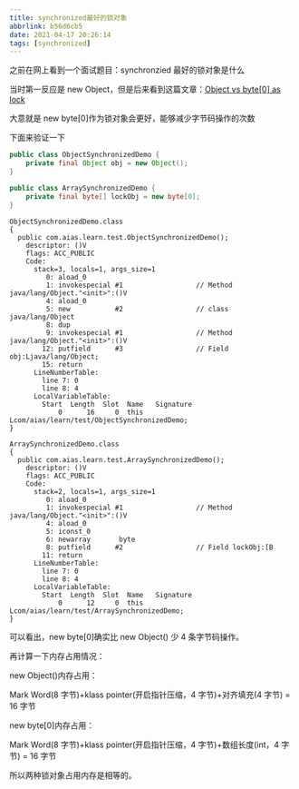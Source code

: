 ```yaml
---
title: synchronized最好的锁对象
abbrlink: b56d6cb5
date: 2021-04-17 20:26:14
tags: [synchronized]
---
```


之前在网上看到一个面试题目：synchronzied 最好的锁对象是什么

当时第一反应是 new Object，但是后来看到这篇文章：[Object vs byte[0] as lock](https://stackoverflow.com/questions/2120437/object-vs-byte0-as-lock)

大意就是 new byte[0]作为锁对象会更好，能够减少字节码操作的次数

下面来验证一下

```java
public class ObjectSynchronizedDemo {
    private final Object obj = new Object();
}

public class ArraySynchronizedDemo {
    private final byte[] lockObj = new byte[0];
}

```

```class
ObjectSynchronizedDemo.class
{
  public com.aias.learn.test.ObjectSynchronizedDemo();
    descriptor: ()V
    flags: ACC_PUBLIC
    Code:
      stack=3, locals=1, args_size=1
         0: aload_0
         1: invokespecial #1                  // Method java/lang/Object."<init>":()V
         4: aload_0
         5: new           #2                  // class java/lang/Object
         8: dup
         9: invokespecial #1                  // Method java/lang/Object."<init>":()V
        12: putfield      #3                  // Field obj:Ljava/lang/Object;
        15: return
      LineNumberTable:
        line 7: 0
        line 8: 4
      LocalVariableTable:
        Start  Length  Slot  Name   Signature
            0      16     0  this   Lcom/aias/learn/test/ObjectSynchronizedDemo;
}

ArraySynchronizedDemo.class
{
  public com.aias.learn.test.ArraySynchronizedDemo();
    descriptor: ()V
    flags: ACC_PUBLIC
    Code:
      stack=2, locals=1, args_size=1
         0: aload_0
         1: invokespecial #1                  // Method java/lang/Object."<init>":()V
         4: aload_0
         5: iconst_0
         6: newarray       byte
         8: putfield      #2                  // Field lockObj:[B
        11: return
      LineNumberTable:
        line 7: 0
        line 8: 4
      LocalVariableTable:
        Start  Length  Slot  Name   Signature
            0      12     0  this   Lcom/aias/learn/test/ArraySynchronizedDemo;
}

```

可以看出，new byte[0]确实比 new Object() 少 4 条字节码操作。

再计算一下内存占用情况：

new Object()内存占用：

Mark Word(8 字节)+klass pointer(开启指针压缩，4 字节)+对齐填充(4 字节) = 16 字节

new byte[0]内存占用：

Mark Word(8 字节)+klass pointer(开启指针压缩，4 字节)+数组长度(int，4 字节) = 16 字节

所以两种锁对象占用内存是相等的。
